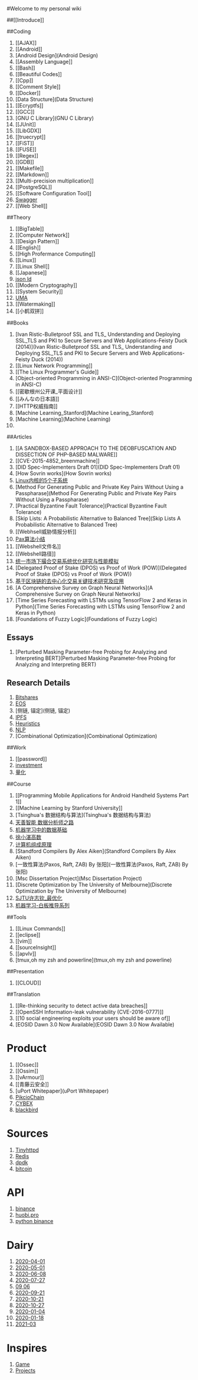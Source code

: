 #Welcome to my personal wiki

##[[Introduce]]

##Coding

1. [[AJAX]]
1. [[Android]]
2. [Android Design](Android Design)
3. [[Assembly Language]]
5. [[Bash]]
6. [[Beautiful Codes]]
11. [[Cpp]]
12. [[Comment Style]]
14. [[Docker]]
15. [Data Structure](Data Structure)
16. [[Ecryptfs]]
17. [[GCC]]
18. [GNU C Library](GNU C Library)
19. [[JUnit]]
21. [[LibGDX]]
23. [[truecrypt]]
24. [[FiST]]
26. [[FUSE]]
29. [[Regex]]
30. [[GDB]]
33. [[Makefile]]
34. [[Markdown]]
37. [[Multi-precision multiplication]]
45. [[PostgreSQL]]
47. [[Software Configuration Tool]]
48. [Swagger](Swagger)
49. [[Web Shell]]

##Theory

1. [[BigTable]]
1. [[Computer Network]]
1. [[Design Pattern]]
1. [[English]]
1. [[High Profermance Computing]]
1. [[Linux]]
1. [[Linux Shell]]
1. [[Japanese]]
2. [json ld](json-ld)
4. [[Modern Cryptography]]
6. [[System Security]]
7. [UMA](UMA)
8. [[Watermaking]]
9. [[小鹤双拼]]

##Books

1. [Ivan Ristic-Bulletproof SSL and TLS_ Understanding and Deploying SSL_TLS and PKI to Secure Servers and Web Applications-Feisty Duck (2014)](Ivan Ristic-Bulletproof SSL and TLS_ Understanding and Deploying SSL_TLS and PKI to Secure Servers and Web Applications-Feisty Duck (2014))
1. [[Linux Network Programming]]
1. [[The Linux Programmer's Guide]]
2. [Object-oriented Programming in ANSI-C](Object-oriented Programming in ANSI-C)
3. [[密歇根州公开课_平面设计]]
4. [[みんなの日本語]]
5. [[HTTP权威指南]]
6. [Machine Learning_Stanford](Machine Learing_Stanford)
8. [Machine Learning](Machine Learning)
9. [](数量金融)

##Articles

1. [[A SANDBOX-BASED APPROACH TO THE DEOBFUSCATION AND DISSECTION OF PHP-BASED MALWARE]]
2. [[CVE-2015-4852_breenmachine]]
3. [DID Spec-Implementers Draft 01](DID Spec-Implementers Draft 01)
4. [How Sovrin works](How Sovrin works)
5. [Linux内核的5个子系统](Linux内核的5个子系统)
6. [Method For Generating Public and Private Key Pairs Without Using a Passpharase](Method For Generating Public and Private Key Pairs Without Using a Passpharase)
7. [Practical Byzantine Fault Tolerance](Practical Byzantine Fault Tolerance)
8. [Skip Lists: A Probabilistic Alternative to Balanced Tree](Skip Lists A Probabilistic Alternative to Balanced Tree)
9. [[Webhsell威胁情报分析]]
10. [Pax算法小结](Pax算法小结)
11. [[Webshell文件名]]
12. [[Webshell路径]]
13. [统一市场下撮合交易系统优化研究与性能模拟](统一市场下撮合交易系统优化研究与性能模拟)
14. [Delegated Proof of Stake (DPOS) vs Proof of Work (POW)](Delegated Proof of Stake (DPOS) vs Proof of Work (POW))
15. [基于区块链的去中心化交易关键技术研究及应用](基于区块链的去中心化交易关键技术研究及应用)
16. [A Comprehensive Survey on Graph Neural Networks](A Comprehensive Survey on Graph Neural Networks)
17. [Time Series Forecasting with LSTMs using TensorFlow 2 and Keras in Python](Time Series Forecasting with LSTMs using TensorFlow 2 and Keras in Python)
18. [Foundations of Fuzzy Logic](Foundations of Fuzzy Logic)

## Essays

1. [Perturbed Masking Parameter-free Probing for Analyzing and Interpreting BERT](Perturbed Masking Parameter-free Probing for Analyzing and Interpreting BERT)


## Research Details
1. [Bitshares](Bitshares)
2. [EOS](EOS)
3. [侧链, 锚定](侧链, 锚定)
4. [IPFS](IPFS)
5. [Heuristics](Heuristics)
6. [NLP](NLP)
7. [Combinational Optimization](Combinational Optimization)

##Work

1. [[password]]
3. [investment](investment)
4. [量化](量化)

##Course

1. [[Programming Mobile Applications for Android Handheld Systems Part 1]]
1. [[Machine Learning by Stanford University]]
2. [Tsinghua's 数据结构与算法](Tsinghua's 数据结构与算法)
3. [天善智能 数据分析师之路](天善智能-数据分析师之路)
4. [机器学习中的数据基础](机器学习中的数据基础)
5. [徐小湛高数](徐小湛高数)
6. [计算机组成原理](计算机组成原理)
9. [Standford Compilers By Alex Aiken](Standford Compilers By Alex Aiken)
10. [一致性算法(Paxos, Raft, ZAB) By 张阳](一致性算法(Paxos, Raft, ZAB) By 张阳)
13. [Msc Dissertation Project](Msc Dissertation Project)
14. [Discrete Optimization by The University of Melbourne](Discrete Optimization by The University of Melbourne)
15. [SJTU许志钦_最优化](SJTU许志钦_最优化)
16. [机器学习-白板推导系列](机器学习-白板推导系列)

##Tools

1. [[Linux Commands]]
1. [[eclipse]]
1. [[vim]]
1. [[sourceInsight]]
1. [[apvlv]]
2. [tmux,oh my zsh and powerline](tmux,oh my zsh and powerline)

##Presentation

1. [[CLOUD]]

##Translation

1. [[Re-thinking security to detect active data breaches]]
1. [[OpenSSH Information-leak vulnerability (CVE-2016-0777)]]
1. [[10 social engineering exploits your users should be aware of]]
1. [EOSID Dawn 3.0 Now Available](EOSID Dawn 3.0 Now Available)

# Product

1. [[Ossec]]
1. [[Ossim]]
1. [[vArmour]]
1. [[青藤云安全]]
1. [uPort Whitepaper](uPort Whitepaper)
1. [PikcioChain](PikcioChain)
1. [CYBEX](CYBEX)
1. [blackbird](blackbird)

# Sources

1. [Tinyhttpd](Tinyhttpd)
1. [Redis](Redis)
1. [dpdk](dpdk)
1. [bitcoin](bitcoin)

# API

1. [binance](binance)
2. [huobi.pro](huobi.pro)
3. [python binance](python-binance)

# Dairy
1. [2020-04-01](2020-04-01)
2. [2020-05-01](2020-05-01)
3. [2020-06-08](2020-06-08)
4. [2020-07-27](2020-07-27)
5. [09 06](2020-09-06)
6. [2020-09-21](2020-09-21)
7. [2020-10-21](2020-10-21)
8. [2020-10-27](2020-10-27)
9. [2020-01-04](2020-01-04)
9. [2020-01-18](2020-01-18)
9. [2021-03](2021-03)

# Inspires

1. [Game](Game)
2. [Projects](Projects)

